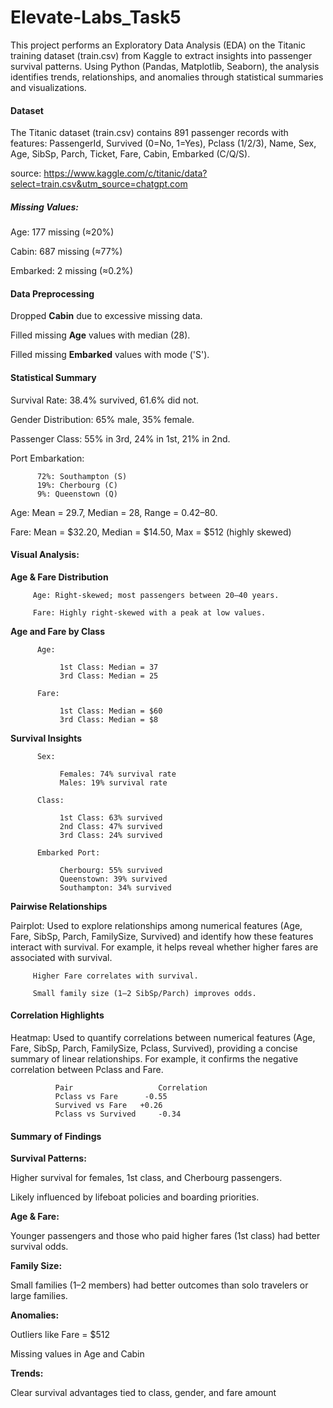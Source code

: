 # Elevate-Labs_Task5

This project performs an Exploratory Data Analysis (EDA) on the Titanic training dataset (train.csv) from Kaggle to extract insights into passenger survival patterns. Using Python (Pandas, Matplotlib, Seaborn), the analysis identifies trends, relationships, and anomalies through statistical summaries and visualizations. 

#### Dataset

The Titanic dataset (train.csv) contains 891 passenger records with features: PassengerId, Survived (0=No, 1=Yes), Pclass (1/2/3), Name, Sex, Age, SibSp, Parch, Ticket, Fare, Cabin, Embarked (C/Q/S).

source: https://www.kaggle.com/c/titanic/data?select=train.csv&utm_source=chatgpt.com

##### Missing Values:
Age: 177 missing (≈20%)

Cabin: 687 missing (≈77%)

Embarked: 2 missing (≈0.2%)

#### Data Preprocessing
Dropped **Cabin** due to excessive missing data.

Filled missing **Age** values with median (28).

Filled missing **Embarked** values with mode ('S').

#### Statistical Summary
Survival Rate: 38.4% survived, 61.6% did not.

Gender Distribution: 65% male, 35% female.

Passenger Class: 55% in 3rd, 24% in 1st, 21% in 2nd.

Port Embarkation:

          72%: Southampton (S)
          19%: Cherbourg (C)
          9%: Queenstown (Q)

Age: Mean = 29.7, Median = 28, Range = 0.42–80.

Fare: Mean = $32.20, Median = $14.50, Max = $512 (highly skewed)

#### Visual Analysis:
**Age & Fare Distribution**
     
         Age: Right-skewed; most passengers between 20–40 years.

         Fare: Highly right-skewed with a peak at low values.

**Age and Fare by Class**

          Age:

               1st Class: Median = 37
               3rd Class: Median = 25

          Fare:

               1st Class: Median = $60
               3rd Class: Median = $8

**Survival Insights**

          Sex:

               Females: 74% survival rate
               Males: 19% survival rate

          Class:

               1st Class: 63% survived
               2nd Class: 47% survived
               3rd Class: 24% survived

          Embarked Port:

               Cherbourg: 55% survived
               Queenstown: 39% survived
               Southampton: 34% survived

**Pairwise Relationships**

Pairplot: Used to explore relationships among numerical features (Age, Fare, SibSp, Parch, FamilySize, Survived) and identify how these features interact with survival. For example, it helps reveal whether higher fares are associated with survival.

         Higher Fare correlates with survival.
             
         Small family size (1–2 SibSp/Parch) improves odds.

#### Correlation Highlights

Heatmap: Used to quantify correlations between numerical features (Age, Fare, SibSp, Parch, FamilySize, Pclass, Survived), providing a concise summary of linear relationships. For example, it confirms the negative correlation between Pclass and Fare.

              Pair	                 Correlation
              Pclass vs Fare	  -0.55
              Survived vs Fare	 +0.26
              Pclass vs Survived	 -0.34

#### Summary of Findings
**Survival Patterns:**

Higher survival for females, 1st class, and Cherbourg passengers.

Likely influenced by lifeboat policies and boarding priorities.

**Age & Fare:**

Younger passengers and those who paid higher fares (1st class) had better survival odds.

**Family Size:**

Small families (1–2 members) had better outcomes than solo travelers or large families.

**Anomalies:**

Outliers like Fare = $512

Missing values in Age and Cabin

**Trends:**

Clear survival advantages tied to class, gender, and fare amount

